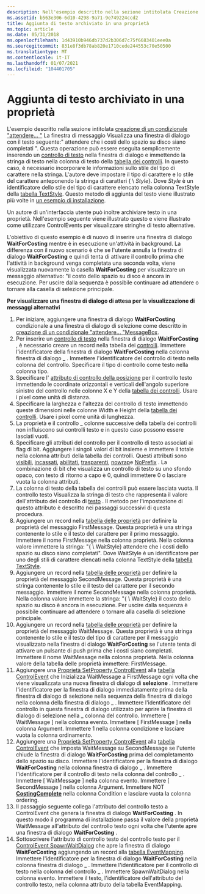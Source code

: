 ```yaml
---
description: Nell'esempio descritto nella sezione intitolata Creazione di un &condizionale \# 0034; Attendere prego.
ms.assetid: b563e306-6d10-4298-9a71-9e749224ccd2
title: Aggiunta di testo archiviato in una proprietà
ms.topic: article
ms.date: 05/31/2018
ms.openlocfilehash: 1d43910b946db737d2b306d7c75f6683401eee0a
ms.sourcegitcommit: 831e8f3db78ab820e1710cede244553c70e50500
ms.translationtype: MT
ms.contentlocale: it-IT
ms.lasthandoff: 01/07/2021
ms.locfileid: "104401705"
---
```

# <a name="adding-text-stored-in-a-property"></a>Aggiunta di testo archiviato in una proprietà

L'esempio descritto nella sezione intitolata [creazione di un condizionale "attendere... "](authoring-a-conditional-please-wait-------message-box.md) La finestra di messaggio Visualizza una finestra di dialogo con il testo seguente:" attendere che i costi dello spazio su disco siano completati ". Questa operazione può essere eseguita semplicemente inserendo un [controllo di testo](text-control.md) nella finestra di dialogo e immettendo la stringa di testo nella colonna di testo della [tabella dei controlli](control-table.md). In questo caso, è necessario incorporare le informazioni sullo stile del tipo di carattere nella stringa. L'autore deve impostare il tipo di carattere e lo stile del carattere anteponendo la stringa di caratteri { \\ *Style*}. Dove *Style* è un identificatore dello stile del tipo di carattere elencato nella colonna TextStyle della [tabella TextStyle](textstyle-table.md). Questo metodo di aggiunta del testo viene illustrato più volte in [un esempio di installazione](an-installation-example.md).

Un autore di un'interfaccia utente può inoltre archiviare testo in una proprietà. Nell'esempio seguente viene illustrato questo e viene illustrato come utilizzare ControlEvents per visualizzare stringhe di testo alternative.

L'obiettivo di questo esempio è di nuovo di inserire una finestra di dialogo **WaitForCosting** mentre è in esecuzione un'attività in background. La differenza con il nuovo scenario è che se l'utente annulla la finestra di dialogo **WaitForCosting** e quindi tenta di attivare il controllo prima che l'attività in background venga completata una seconda volta, viene visualizzata nuovamente la casella **WaitForCosting** per visualizzare un messaggio alternativo: "il costo dello spazio su disco è ancora in esecuzione. Per uscire dalla sequenza è possibile continuare ad attendere o tornare alla casella di selezione principale.

**Per visualizzare una finestra di dialogo di attesa per la visualizzazione di messaggi alternativi**

1.  Per iniziare, aggiungere una finestra di dialogo **WaitForCosting** condizionale a una finestra di dialogo di selezione come descritto in [creazione di un condizionale "attendere... "MessageBox](authoring-a-conditional-please-wait-------message-box.md).
2.  Per inserire un [controllo di testo](text-control.md) nella finestra di dialogo **WaitForCosting** , è necessario creare un record nella tabella dei [controlli](control-table.md). Immettere l'identificatore della finestra di dialogo **WaitForCosting** nella colonna finestra di dialogo \_ . Immettere l'identificatore del controllo di testo nella colonna del controllo. Specificare il tipo di controllo come testo nella colonna tipo.
3.  Specificare l' [attributo di controllo della posizione](position-control-attribute.md) per il controllo testo immettendo le coordinate orizzontali e verticali dell'angolo superiore sinistro del controllo nelle colonne X e Y della [tabella dei controlli](control-table.md). Usare i pixel come unità di distanza.
4.  Specificare la larghezza e l'altezza del controllo di testo immettendo queste dimensioni nelle colonne Width e Height della [tabella dei controlli](control-table.md). Usare i pixel come unità di lunghezza.
5.  La proprietà e il controllo \_ colonne successive della tabella dei controlli non influiscono sui controlli testo e in questo caso possono essere lasciati vuoti.
6.  Specificare gli attributi del controllo per il controllo di testo associati ai flag di bit. Aggiungere i singoli valori di bit insieme e immettere il totale nella colonna attributi della tabella dei controlli. Questi attributi sono [visibili](visible-control-attribute.md), [incassati](sunken-control-attribute.md), [abilitati](enabled-control-attribute.md), [trasparenti](transparent-control-attribute.md), [nowrap](nowrap-control-attribute.md)e [NoPrefix](noprefix-control-attribute.md) . La combinazione di bit che visualizza un controllo di testo su uno sfondo opaco, con testo di ritorno a capo è 0, quindi immettere 0 o lasciare vuota la colonna attributi.
7.  La colonna di testo della tabella dei controlli può essere lasciata vuota. Il controllo testo Visualizza la stringa di testo che rappresenta il valore dell'attributo del controllo di [testo](text-control-attribute.md) . Il metodo per l'impostazione di questo attributo è descritto nei passaggi successivi di questa procedura.
8.  Aggiungere un record nella [tabella delle proprietà](property-table.md) per definire la proprietà del messaggio FirstMessage. Questa proprietà è una stringa contenente lo stile e il testo del carattere per il primo messaggio. Immettere il nome FirstMessage nella colonna proprietà. Nella colonna valore immettere la stringa: "{ \\ WaitStyle} attendere che i costi dello spazio su disco siano completati". Dove WaitStyle è un identificatore per uno degli stili di carattere elencati nella colonna TextStyle della [tabella TextStyle](textstyle-table.md).
9.  Aggiungere un record nella [tabella delle proprietà](property-table.md) per definire la proprietà del messaggio SecondMessage. Questa proprietà è una stringa contenente lo stile e il testo del carattere per il secondo messaggio. Immettere il nome SecondMessage nella colonna proprietà. Nella colonna valore immettere la stringa: "{ \\ WaitStyle} il costo dello spazio su disco è ancora in esecuzione. Per uscire dalla sequenza è possibile continuare ad attendere o tornare alla casella di selezione principale.
10. Aggiungere un record nella [tabella delle proprietà](property-table.md) per definire la proprietà del messaggio WaitMessage. Questa proprietà è una stringa contenente lo stile e il testo del tipo di carattere per il messaggio visualizzato nella finestra di dialogo **WaitForCosting** se l'utente tenta di attivare un pulsante di push prima che i costi siano completati. Immettere il nome WaitMessage nella colonna proprietà. Nella colonna valore della tabella delle proprietà immettere: FirstMessage.
11. Aggiungere una [Proprietà SetProperty ControlEvent](setproperty-controlevent.md) alla [tabella ControlEvent](controlevent-table.md) che Inizializza WaitMessage a FirstMessage ogni volta che viene visualizzata una nuova finestra di dialogo di **selezione** . Immettere l'identificatore per la finestra di dialogo immediatamente prima della finestra di dialogo di selezione nella sequenza della finestra di dialogo nella colonna della finestra di dialogo \_ . Immettere l'identificatore del controllo in questa finestra di dialogo utilizzato per aprire la finestra di dialogo di selezione nella \_ colonna del controllo. Immettere \[ WaitMessage \] nella colonna evento. Immettere \[ FirstMessage \] nella colonna Argument. Immettere 1 nella colonna condizione e lasciare vuota la colonna ordinamento.
12. Aggiungere una [Proprietà SetProperty ControlEvent](setproperty-controlevent.md) alla [tabella ControlEvent](controlevent-table.md) che imposta WaitMessage su SecondMessage se l'utente chiude la finestra di dialogo **WaitForCosting** prima del completamento dello spazio su disco. Immettere l'identificatore per la finestra di dialogo **WaitForCosting** nella colonna finestra di dialogo \_ . Immettere l'identificatore per il controllo di testo nella colonna del controllo \_ . Immettere \[ WaitMessage \] nella colonna evento. Immettere \[ SecondMessage \] nella colonna Argument. Immettere NOT [**CostingComplete**](costingcomplete.md) nella colonna Condition e lasciare vuota la colonna ordering.
13. Il passaggio seguente collega l'attributo del controllo testo a ControlEvent che genera la finestra di dialogo **WaitForCosting** . In questo modo il programma di installazione passa il valore della proprietà WaitMessage all'attributo del controllo testo ogni volta che l'utente apre una finestra di dialogo **WaitForCosting** .
14. Sottoscrivere l'attributo di controllo testo del controllo testo per il [ControlEvent SpawnWaitDialog](spawnwaitdialog-controlevent.md) che apre la finestra di dialogo **WaitForCosting** aggiungendo un record alla [tabella EventMapping](eventmapping-table.md). Immettere l'identificatore per la finestra di dialogo **WaitForCosting** nella colonna finestra di dialogo \_ . Immettere l'identificatore per il controllo di testo nella colonna del controllo \_ . Immettere SpawnWaitDialog nella colonna evento. Immettere il testo, l'identificatore dell'attributo del controllo testo, nella colonna attributo della tabella EventMapping.

 

 



